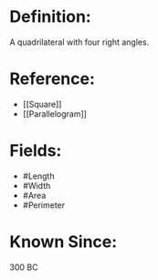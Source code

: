 

# Definition:
A quadrilateral with four right angles.

# Reference:
- [[Square]]
- [[Parallelogram]]

# Fields: 
- #Length
- #Width
- #Area
- #Perimeter

# Known Since:
300 BC

